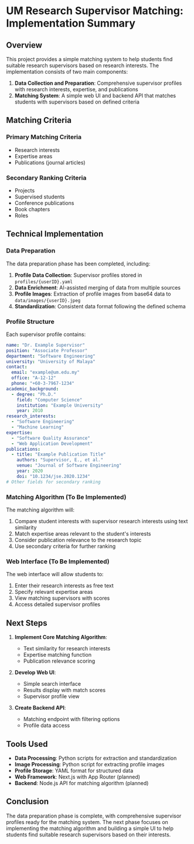 # UM Research Supervisor Matching: Implementation Summary

## Overview

This project provides a simple matching system to help students find suitable research supervisors based on research interests. The implementation consists of two main components:

1. **Data Collection and Preparation**: Comprehensive supervisor profiles with research interests, expertise, and publications
2. **Matching System**: A simple web UI and backend API that matches students with supervisors based on defined criteria

## Matching Criteria

### Primary Matching Criteria
- Research interests
- Expertise areas
- Publications (journal articles)

### Secondary Ranking Criteria
- Projects
- Supervised students
- Conference publications
- Book chapters
- Roles

## Technical Implementation

### Data Preparation

The data preparation phase has been completed, including:

1. **Profile Data Collection**: Supervisor profiles stored in `profiles/{userID}.yaml`
2. **Data Enrichment**: AI-assisted merging of data from multiple sources
3. **Profile Images**: Extraction of profile images from base64 data to `data/images/{userID}.jpeg`
4. **Standardization**: Consistent data format following the defined schema

### Profile Structure

Each supervisor profile contains:

```yaml
name: "Dr. Example Supervisor"
position: "Associate Professor"
department: "Software Engineering"
university: "University of Malaya"
contact:
  email: "example@um.edu.my"
  office: "A-12-12"
  phone: "+60-3-7967-1234"
academic_background:
  - degree: "Ph.D."
    field: "Computer Science"
    institution: "Example University"
    year: 2010
research_interests:
  - "Software Engineering"
  - "Machine Learning"
expertise:
  - "Software Quality Assurance"
  - "Web Application Development"
publications:
  - title: "Example Publication Title"
    authors: "Supervisor, E., et al."
    venue: "Journal of Software Engineering"
    year: 2020
    doi: "10.1234/jse.2020.1234"
# Other fields for secondary ranking
```

### Matching Algorithm (To Be Implemented)

The matching algorithm will:

1. Compare student interests with supervisor research interests using text similarity
2. Match expertise areas relevant to the student's interests
3. Consider publication relevance to the research topic
4. Use secondary criteria for further ranking

### Web Interface (To Be Implemented)

The web interface will allow students to:

1. Enter their research interests as free text
2. Specify relevant expertise areas
3. View matching supervisors with scores
4. Access detailed supervisor profiles

## Next Steps

1. **Implement Core Matching Algorithm**:
   - Text similarity for research interests
   - Expertise matching function
   - Publication relevance scoring

2. **Develop Web UI**:
   - Simple search interface
   - Results display with match scores
   - Supervisor profile view

3. **Create Backend API**:
   - Matching endpoint with filtering options
   - Profile data access

## Tools Used

- **Data Processing**: Python scripts for extraction and standardization
- **Image Processing**: Python script for extracting profile images
- **Profile Storage**: YAML format for structured data
- **Web Framework**: Next.js with App Router (planned)
- **Backend**: Node.js API for matching algorithm (planned)

## Conclusion

The data preparation phase is complete, with comprehensive supervisor profiles ready for the matching system. The next phase focuses on implementing the matching algorithm and building a simple UI to help students find suitable research supervisors based on their interests. 